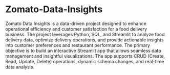 # Zomato-Data-Insights
Zomato Data Insights is a data-driven project designed to enhance operational efficiency and customer satisfaction for a food delivery business. The project leverages Python, SQL, and Streamlit to analyze food delivery data, optimize delivery operations, and provide actionable insights into customer preferences and restaurant performance.
The primary objective is to build an interactive Streamlit app that allows seamless data management and insightful visualizations. The app supports CRUD (Create, Read, Update, Delete) operations, dynamic schema changes, and real-time data analysis.
